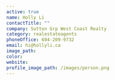 ```yaml
---
active: true
name: Holly Li
contactTitle: ""
company: Sutton Grp West Coast Realty
category: realestateagents
phoneOffice: 604-209-9732
email: hi@hollyli.ca
image_path:
color:
website:
profile_image_path: /images/person.png
---
```

